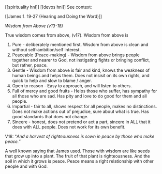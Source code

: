 [[spirituality hnl]]
[[devos hnl]]
See context:

[[James 1. 19-27 (Hearing and Doing the Word)]]

_Wisdom from Above (v13-18)_

True wisdom comes from above, (v17). Wisdom from above is

1. Pure - deliberately mentioned first. Wisdom from above is clean and without self-ambition/self interest.
2. Peaceable (Peace-making) - Wisdom from above brings people together and nearer to God, not instigating fights or bringing conflict, but rather, peace.
3. Gentle - Wisdom from above is fair and kind, knows the weakness of human beings and helps them. Does not insisit on its own rights, and quick to help and slow to blame / anger.
4. Open to reason - Easy to approach, and will listen to others.
5. Full of mercy and good fruits - Helps those who suffer, has sympathy for all those who are sad. Has pity and love to do good for them and all people.
6. Impartial - fair to all, shows respect for all people, makes no distinctions. Does not make actions out of prejudice, sure about what is true. Has good standards that does not change.
7. Sincere - honest, does not pretend or act a part, sincere in ALL that it does with ALL people. Does not work for its own benefit.

V18: “_And a harvest of righteousness is sown in peace by those who make peace.”_

A well known saying that James used. Those with wisdom are like seeds that grow up into a plant. The fruit of that plant is righteousness. And the soil in which it grows is peace. Peace means a right relationship with other people and with God.